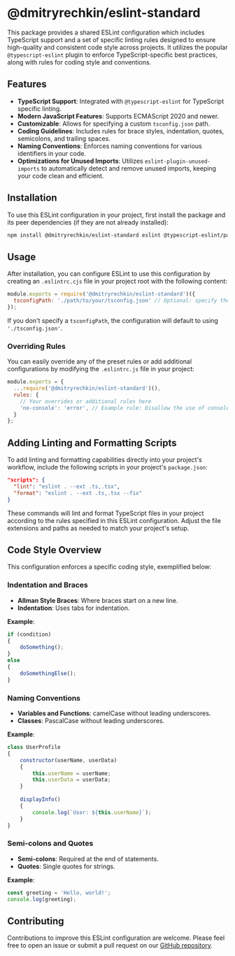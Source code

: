 
# @dmitryrechkin/eslint-standard

This package provides a shared ESLint configuration which includes TypeScript support and a set of specific linting rules designed to ensure high-quality and consistent code style across projects. It utilizes the popular `@typescript-eslint` plugin to enforce TypeScript-specific best practices, along with rules for coding style and conventions.

## Features

- **TypeScript Support**: Integrated with `@typescript-eslint` for TypeScript specific linting.
- **Modern JavaScript Features**: Supports ECMAScript 2020 and newer.
- **Customizable**: Allows for specifying a custom `tsconfig.json` path.
- **Coding Guidelines**: Includes rules for brace styles, indentation, quotes, semicolons, and trailing spaces.
- **Naming Conventions**: Enforces naming conventions for various identifiers in your code.
- **Optimizations for Unused Imports**: Utilizes `eslint-plugin-unused-imports` to automatically detect and remove unused imports, keeping your code clean and efficient.

## Installation

To use this ESLint configuration in your project, first install the package and its peer dependencies (if they are not already installed):

```bash
npm install @dmitryrechkin/eslint-standard eslint @typescript-eslint/parser @typescript-eslint/eslint-plugin eslint-plugin-unused-imports --save-dev
```

## Usage

After installation, you can configure ESLint to use this configuration by creating an `.eslintrc.cjs` file in your project root with the following content:

```javascript
module.exports = require('@dmitryrechkin/eslint-standard')({
  tsconfigPath: './path/to/your/tsconfig.json' // Optional: specify the path to your tsconfig file
});
```

If you don't specify a `tsconfigPath`, the configuration will default to using `'./tsconfig.json'`.

### Overriding Rules

You can easily override any of the preset rules or add additional configurations by modifying the `.eslintrc.js` file in your project:

```javascript
module.exports = {
  ...require('@dmitryrechkin/eslint-standard')(),
  rules: {
    // Your overrides or additional rules here
    'no-console': 'error', // Example rule: Disallow the use of console.log
  }
};
```

## Adding Linting and Formatting Scripts

To add linting and formatting capabilities directly into your project's workflow, include the following scripts in your project's `package.json`:

```json
"scripts": {
  "lint": "eslint . --ext .ts,.tsx",
  "format": "eslint . --ext .ts,.tsx --fix"
}
```

These commands will lint and format TypeScript files in your project according to the rules specified in this ESLint configuration. Adjust the file extensions and paths as needed to match your project's setup.

## Code Style Overview

This configuration enforces a specific coding style, exemplified below:

### Indentation and Braces

- **Allman Style Braces**: Where braces start on a new line.
- **Indentation**: Uses tabs for indentation.

**Example**:

```javascript
if (condition)
{
	doSomething();
}
else
{
	doSomethingElse();
}
```

### Naming Conventions

- **Variables and Functions**: camelCase without leading underscores.
- **Classes**: PascalCase without leading underscores.

**Example**:

```javascript
class UserProfile
{
	constructor(userName, userData)
	{
		this.userName = userName;
		this.userData = userData;
	}
	
	displayInfo()
	{
		console.log(`User: ${this.userName}`);
	}
}
```

### Semi-colons and Quotes

- **Semi-colons**: Required at the end of statements.
- **Quotes**: Single quotes for strings.

**Example**:

```javascript
const greeting = 'Hello, world!';
console.log(greeting);
```

## Contributing

Contributions to improve this ESLint configuration are welcome. Please feel free to open an issue or submit a pull request on our [GitHub repository](https://github.com/dmitryrechkin/eslint-standard).


